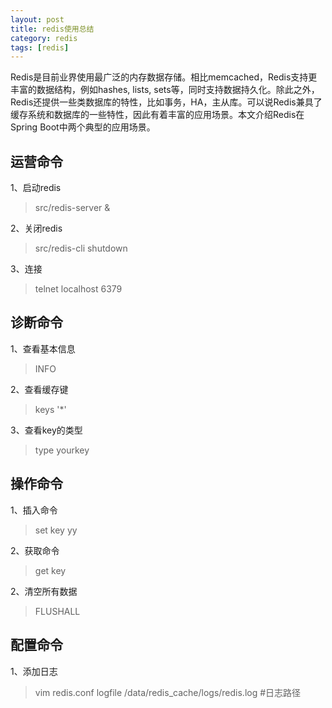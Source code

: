 ```yaml
---
layout: post
title: redis使用总结
category: redis
tags: [redis]
---
```


Redis是目前业界使用最广泛的内存数据存储。相比memcached，Redis支持更丰富的数据结构，例如hashes, lists, sets等，同时支持数据持久化。除此之外，Redis还提供一些类数据库的特性，比如事务，HA，主从库。可以说Redis兼具了缓存系统和数据库的一些特性，因此有着丰富的应用场景。本文介绍Redis在Spring Boot中两个典型的应用场景。


## 运营命令

1、启动redis
> src/redis-server &

2、关闭redis
> src/redis-cli shutdown

3、连接
> telnet localhost 6379


## 诊断命令

1、查看基本信息
>  INFO

2、查看缓存键 
> keys '*'

3、查看key的类型
> type yourkey

## 操作命令
1、插入命令
> set key yy

2、获取命令
> get key

2、清空所有数据
> FLUSHALL 

## 配置命令

1、添加日志
> vim redis.conf
> logfile /data/redis_cache/logs/redis.log #日志路径
